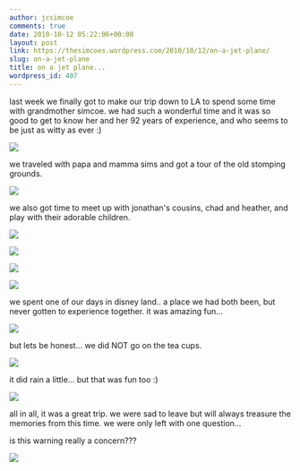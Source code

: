```yaml
---
author: jcsimcoe
comments: true
date: 2010-10-12 05:22:06+00:00
layout: post
link: https://thesimcoes.wordpress.com/2010/10/12/on-a-jet-plane/
slug: on-a-jet-plane
title: on a jet plane...
wordpress_id: 407
---
```


last week we finally got to make our trip down to LA to spend some time with grandmother simcoe. we had such a wonderful time and it was so good to get to know her and her 92 years of experience, and who seems to be just as witty as ever :)




![](/public/assets/tumblr_la564wfRvR1qb8l8q.jpg)




we traveled with papa and mamma sims and got a tour of the old stomping grounds.




![](/public/assets/tumblr_la565xyYry1qb8l8q.jpg)




we also got time to meet up with jonathan's cousins, chad and heather, and play with their adorable children.




![](/public/assets/tumblr_la5675YsGR1qb8l8q.jpg)




![](/public/assets/tumblr_la567g8O1p1qb8l8q.jpg)




![](/public/assets/tumblr_la567q7zR21qb8l8q.jpg)




![](/public/assets/tumblr_la5682ZIYa1qb8l8q.jpg)




we spent one of our days in disney land.. a place we had both been, but never gotten to experience together. it was amazing fun…




![](/public/assets/tumblr_la56bslmz91qb8l8q.jpg)




but lets be honest… we did NOT go on the tea cups.




![](/public/assets/tumblr_la56abqh581qb8l8q.jpg)




it did rain a little… but that was fun too :)




![](/public/assets/tumblr_la56cwMpyA1qb8l8q.jpg)




all in all, it was a great trip. we were sad to leave but will always treasure the memories from this time. we were only left with one question…




is this warning really a concern???




![](/public/assets/tumblr_la56ezSELe1qb8l8q.jpg)
